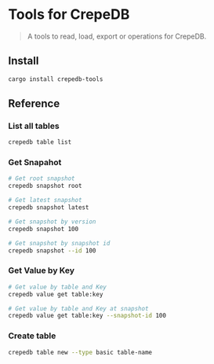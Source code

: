 # Tools for CrepeDB

> A tools to read, load, export or operations for CrepeDB.

## Install

```sh
cargo install crepedb-tools
```

## Reference

### List all tables

```bash
crepedb table list
```

### Get Snapahot

```bash
# Get root snapshot
crepedb snapshot root

# Get latest snapshot
crepedb snapshot latest

# Get snapshot by version
crepedb snapshot 100

# Get snapshot by snapshot id
crepedb snapshot --id 100
```

### Get Value by Key

```bash
# Get value by table and Key
crepedb value get table:key

# Get value by table and Key at snapshot
crepedb value get table:key --snapshot-id 100
```

### Create table

```bash
crepedb table new --type basic table-name
```

